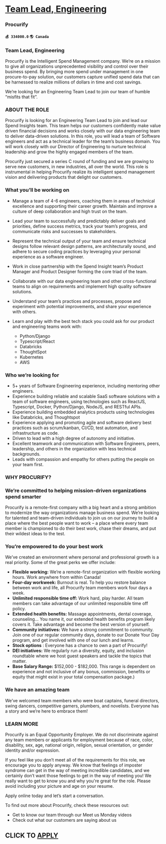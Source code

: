 # [Team Lead, Engineering](https://www.remotewlb.com/apply/team-lead-engineering-65012)  
### Procurify  
#### `💰 334000.0` `🌎 Canada`  

### Team Lead, Engineering

Procurify is the Intelligent Spend Management company. We’re on a mission to give all organizations unprecedented visibility and control over their business spend. By bringing more spend under management in one procure-to-pay solution, our customers capture unified spend data that can be harnessed to realize millions of dollars in time and cost savings.

We’re looking for an Engineering Team Lead to join our team of humble “misfits that fit”.

### **ABOUT THE ROLE**

Procurify is looking for an Engineering Team Lead to join and lead our Spend Insights team. This team helps our customers confidently make value driven financial decisions and works closely with our data engineering team to deliver data-driven solutions. In this role, you will lead a team of Software engineers and act as a technical leader for the team’s business domain. You will work closely with our Director of Engineering to nurture technical leadership and grow the highly engaged members of the team.

Procurify just secured a series C round of funding and we are growing to serve new customers, in new industries, all over the world. This role is instrumental in helping Procurify realize its intelligent spend management vision and delivering products that delight our customers.

### **What you’ll be working on**

  * Manage a team of 4-6 engineers, coaching them in areas of technical excellence and supporting their career growth. Maintain and improve a culture of deep collaboration and high trust on the team. 
  * Lead your team to successfully and predictably deliver goals and priorities, define success metrics, track your team’s progress, and communicate risks and successes to stakeholders.
  * Represent the technical output of your team and ensure technical designs follow relevant design patterns, are architecturally sound, and adhere to secure coding practices by leveraging your personal experience as a software engineer.
  * Work in close partnership with the Spend Insight team’s Product Manager and Product Designer forming the core triad of the team. 
  * Collaborate with our data engineering team and other cross-functional teams to align on requirements and implement high quality software solutions.
  * Understand your team’s practices and processes, propose and experiment with potential improvements, and share your experience with others.

  * Learn and play with the best tech stack you could ask for our product and engineering teams work with:
    * Python/Django
    * Typescript/React
    * Databricks
    * ThoughtSpot
    * Kubernetes
    * AWS

### **Who we’re looking for**

  * 5+ years of Software Engineering experience, including mentoring other engineers.
  * Experience building reliable and scalable SaaS software solutions with a team of software engineers, using technologies such as ReactJS, Typescript, Docker, Python/Django, NodeJS, and RESTful APIs.
  * Experience building embedded analytics products using technologies like Databricks, and Thoughtspot
  * Experience applying and promoting agile and software delivery best practices such as scrum/kanban, CI/CD, test automation, and infrastructure as code.
  * Driven to lead with a high degree of autonomy and initiative.
  * Excellent teamwork and communication with Software Engineers, peers, leadership, and others in the organization with less technical backgrounds.
  * Leads with compassion and empathy for others putting the people on your team first. 

### **WHY PROCURIFY?**

###  **We’re committed to helping mission-driven organizations spend smarter**

Procurify is a remote-first company with a big heart and a strong ambition to modernize the way organizations manage business spend. We’re looking for talented and team-driven individuals to join us on our journey to build a place where the best people want to work – a place where every team member is championed to do their best work, chase their dreams, and put their wildest ideas to the test.

###  **You’re empowered to do your best work**

We’ve created an environment where personal and professional growth is a real priority. Some of the great perks we offer include:

  * **Flexible working:** We’re a remote-first organization with flexible working hours. Work anywhere from within Canada! 
  * **Four-day workweek:** Burnout is real. To help you restore balance between work and life, all Procurify team members work four days a week.
  * **Unlimited responsible time off:** Work hard, play harder. All team members can take advantage of our unlimited responsible time off policy. 
  * **Extended health benefits:** Massage appointments, dental coverage, counseling… You name it, our extended health benefits program likely covers it. Take advantage and become the best version of yourself.
  * **Community initiatives:** We have a strong commitment to community. Join one of our regular community days, donate to our Donate Your Day program, and get involved with one of our lunch and learns. 
  * **Stock options** : Everyone has a chance to own a part of Procurify!
  * **DEI initiatives:** We regularly run a diversity, equity, and inclusion roundtable where we host guest speakers and tackle the topics that matter.
  * **Base Salary Range:** $152,000 - $182,000. This range is dependent on experience and not inclusive of any bonus, commission, benefits or equity that might exist in your total compensation package.)

### **We have an amazing team**

We’ve welcomed team members who were boat captains, funeral directors, swing dancers, competitive gamers, plumbers, and novelists. Everyone has a story and we’re here to embrace them!

### **LEARN MORE**

Procurify is an Equal Opportunity Employer. We do not discriminate against any team members or applicants for employment because of race, color, disability, sex, age, national origin, religion, sexual orientation, or gender identity and/or expression.

If you feel like you don’t meet all of the requirements for this role, we encourage you to apply anyway. We know that feelings of imposter syndrome can get in the way of meeting incredible candidates, and we certainly don’t want those feelings to get in the way of meeting you! We really want to get to know you and why you're great for the role. Please avoid including your picture and age on your resume.

Apply online today and let’s start a conversation.

To find out more about Procurify, check these resources out:

  * Get to know our team through our Meet us Monday videos 
  * Check out what our customers are saying about us 

  
## CLICK TO [APPLY](https://www.remotewlb.com/apply/team-lead-engineering-65012)

